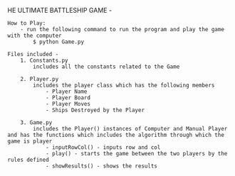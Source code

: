 HE ULTIMATE BATTLESHIP GAME - 

    How to Play:
        - run the following command to run the program and play the game with the computer
            $ python Game.py

    Files included - 
        1. Constants.py
            includes all the constants related to the Game

        2. Player.py
            includes the player class which has the following members
                - Player Name
                - Player Board
                - Player Moves
                - Ships Destroyed by the Player

        3. Game.py
            includes the Player() instances of Computer and Manual Player and has the functions which includes the algorithm through which the game is player
                - inputRowCol() - inputs row and col
                - play() - starts the game between the two players by the rules defined
                - showResults() - shows the results
